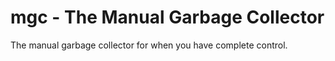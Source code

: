 # mgc - The Manual Garbage Collector

The manual garbage collector for when you have complete control.
